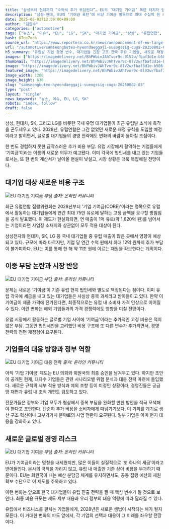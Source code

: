 ```yaml
---
title: "삼성부터 현대까지 “수억씩 추가 부담된다”… EU의 ‘대기업 기여금’ 폭탄 터지자 업계 ‘비상’"
description: "삼성·현대, EU의 ‘기여금 폭탄’에 비상 기여금 명목으로 최대 수십억 원 추가 부담 ..."
date: 2025-08-02T12:59:00+09:00
author: "김한수"
categories: ["automotive"]
tags: ["뉴스", "이슈", "EU", "LG", "SK", "대기업 기여금", "삼성", "유럽연합", "현대", "글로벌자금흐름", "해외리스크경영"]
hash: 67ee7ecb
source_url: "https://www.reportera.co.kr/news/announcement-of-eu-large-enterprise-contribution/"
url: "/automotive/samseongbuteo-hyeondaeggaji-sueogssig-cuga-20250802-03/"
h5_summary: "유럽발 기업 경영 변수, 대기업들 긴장 고조 한국 주요 기업들, 새로운 재정 규칙에 촉각"
images: ["https://imagedelivery.net/BhPWbivJAhTvor9c-8lV2w/fbaf3d1e-b506-4c37-5b0b-d407c5988700/public", "https://imagedelivery.net/BhPWbivJAhTvor9c-8lV2w/316b75e3-079b-4f56-297f-717af21e8900/public", "https://imagedelivery.net/BhPWbivJAhTvor9c-8lV2w/0829219f-d473-4bc9-65dd-5f4c1ce8e300/public", "https://imagedelivery.net/BhPWbivJAhTvor9c-8lV2w/be0def9c-fcde-43d3-1a33-39305accf400/public", "https://imagedelivery.net/BhPWbivJAhTvor9c-8lV2w/688ab2f7-13f7-4dbe-1346-d9ee95902900/public"]
thumbnail: "https://imagedelivery.net/BhPWbivJAhTvor9c-8lV2w/fbaf3d1e-b506-4c37-5b0b-d407c5988700/public"
image: "https://imagedelivery.net/BhPWbivJAhTvor9c-8lV2w/fbaf3d1e-b506-4c37-5b0b-d407c5988700/public"
featured_image: "https://imagedelivery.net/BhPWbivJAhTvor9c-8lV2w/fbaf3d1e-b506-4c37-5b0b-d407c5988700/public"
image_width: 1200
image_height: 630
slug: "samseongbuteo-hyeondaeggaji-sueogssig-cuga-20250802-03"
type: "post"
layout: "single"
news_keywords: "뉴스, 이슈, EU, LG, SK"
robots: "index, follow"
draft: false
---
```


삼성, 현대차, SK, 그리고 LG를 비롯한 국내 유명 대기업들이 최근 유럽발 소식에 촉각을 곤두세우고 있다. 2028년, 유럽연합은 그간 없었던 새로운 재정 규칙을 도입할 예정이라고 밝히면서, 글로벌 대기업들의 경영 전략에도 변화의 바람이 몰아칠 조짐이다.

한 번도 경험하지 못한 급작스러운 추가 비용 부담. 유럽 시장에서 활약하는 기업들에게 ‘기여금’이라는 이름의 새로운 의무가 예고됐다. 이미 각국에 법인세를 내고 있는 기업들로서는, 또 한 번의 계산서가 날아올 현실이 낯설고, 시장 상황은 더욱 복잡해질 전망이다.

## 대기업 대상 새로운 비용 구조

![EU 대기업 기여금 부담](https://imagedelivery.net/BhPWbivJAhTvor9c-8lV2w/be0def9c-fcde-43d3-1a33-39305accf400/public)
*출처: 온라인 커뮤니티*


최근 유럽연합 집행위원회는 2028년부터 '기업 기여금(CORE)'이라는 명목으로 유럽에서 활동하는 대기업들에게 연간 최대 75만 유로에 달하는 고정 금액을 요구할 방침임을 공식 발표했다. 이 제도가 현실화되면, 연 매출이 1억 유로(약 1,620억 원)를 넘어서는 기업이라면 사업장 소재지와 상관없이 모두 적용 대상이 된다.

삼성전자와 현대차, SK, LG 등 국내 대기업들 중 유럽 매출이 많은 곳에서 영향이 예상되고 있다. 규모에 따라 다르지만, 기업 당 연간 수억 원에서 최대 12억 원까지 추가 부담이 불가피하다. EU는 이를 통해 한 해 약 11조 원에 이르는 재원을 확보한다는 계획이다.

## 이중 부담 논란과 시장 반응

![EU 대기업 기여금 부담](https://imagedelivery.net/BhPWbivJAhTvor9c-8lV2w/688ab2f7-13f7-4dbe-1346-d9ee95902900/public)
*출처: 온라인 커뮤니티*


문제는 새로운 ‘기여금’이 기존 유럽 현지 법인세와 별도로 책정된다는 점이다. 이미 유럽 각국에 세금을 내고 있는 대기업들은 사실상 중복 과세라고 받아들이고 있다. 만약 이 기여금이 제품 가격에 전가된다면, 최종적으로는 유럽 내 소비자 가격 인상으로 이어질 수 있다. 이런 변화는 해외 기업들과의 가격 경쟁력에도 영향을 미칠 전망이다.

유럽 시장에서 활동하는 글로벌 기업 사이에 ‘기여금’이라는 추가적인 고정 비용은 적지 않은 부담. 그동안 법인세만을 고려했던 비용 구조에 또 다른 변수가 추가되면서, 경영 전략의 전면 재점검이 요구된다.

## 기업들의 대응 방향과 정부 역할

![EU 대기업 기여금 대응 전략](https://imagedelivery.net/BhPWbivJAhTvor9c-8lV2w/316b75e3-079b-4f56-297f-717af21e8900/public)
*출처: 온라인 커뮤니티*


아직 ‘기업 기여금’ 제도는 EU 의회와 회원국의 최종 승인을 남겨두고 있다. 하지만 초안이 공개된 현재, 대다수 기업들은 관련 시나리오별 위험 분석과 대응 전략 마련에 돌입했다. 새로운 규칙의 세부 적용 방식과 예외 조항 등이 미정인 상황이라, 경영진들은 공급망 재편과 유럽 내 조직 개편도 검토하고 있다.

전문가들은 정부와 기업 모두가 협상에서 중복 부담을 완화할 만한 방안을 적극 모색해야 한다고 조언한다. 단순히 추가 비용을 소비자에게 떠넘기기보다, 이 기회를 계기로 생산 구조 혁신이나 고부가가치 분야로의 사업 전환이 요구된다. 일부 기업은 이미 현지 대응을 강화하고 있다.

## 새로운 글로벌 경영 리스크

![EU 대기업 기여금 부담](https://imagedelivery.net/BhPWbivJAhTvor9c-8lV2w/0829219f-d473-4bc9-65dd-5f4c1ce8e300/public)
*출처: 온라인 커뮤니티*


EU가 기여금이라는 명칭을 내세웠지만, 많은 이들이 실질적으로 ‘또 하나의 세금’이라고 받아들인다. 본사의 국적을 가리지 않고, 유럽 내 매출만 기준 삼아 비용을 부과하기 때문이다. EU는 회원국이 내는 예산 분담금 체계를 유지하면서도, 공동 집행 예산의 재원 확보 수단으로 이 제도를 주목하고 있다.

이런 변화는 앞으로 한국 대기업들이 유럽 진출 전략을 짤 때 핵심 변수가 될 것으로 보인다. 최종 비용 규모는 제도 세부 내용과 우리 정부의 대응 역량에 따라 달라질 수 있다.  

유럽에서 비즈니스를 펼치는 기업들에게, 2028년은 새로운 셈법이 시작되는 해가 될지 모른다. 이 거대한 변화의 파도 앞에서, 각 기업의 선택과 대응이 그 미래를 좌우할 전망이다.
